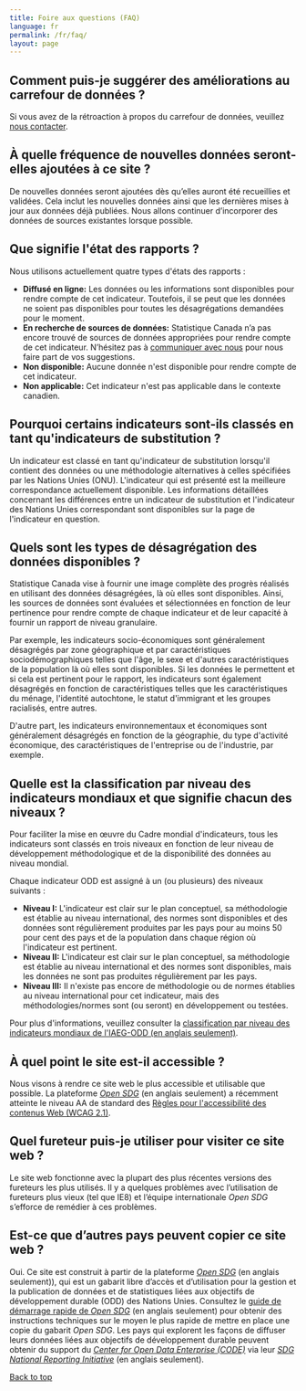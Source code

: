 ```yaml
---
title: Foire aux questions (FAQ)
language: fr
permalink: /fr/faq/
layout: page
---
```


## Comment puis-je suggérer des améliorations au carrefour de données ?

Si vous avez de la rétroaction à propos du carrefour de données, veuillez <a href="mailto:statcan.sdg-odd.statcan@statcan.gc.ca">nous contacter</a>.


## À quelle fréquence de nouvelles données seront-elles ajoutées à ce site ?

De nouvelles données seront ajoutées dès qu’elles auront été recueillies et validées. Cela inclut les nouvelles données ainsi que les dernières mises à jour aux données déjà publiées. Nous allons continuer d’incorporer des données de sources existantes lorsque possible.


## Que signifie l'état des rapports ?

Nous utilisons actuellement quatre types d'états des rapports : 

* **Diffusé en ligne:** Les données ou les informations sont disponibles pour rendre compte de cet indicateur. Toutefois, il se peut que les données ne soient pas disponibles pour toutes les désagrégations demandées pour le moment.
* **En recherche de sources de données:** Statistique Canada n’a pas encore trouvé de sources de données appropriées pour rendre compte de cet indicateur. N’hésitez pas à [communiquer avec nous](mailto:statcan.sdg-odd.statcan@statcan.gc.ca) pour nous faire part de vos suggestions.
* **Non disponible:** Aucune donnée n'est disponible pour rendre compte de cet indicateur.
* **Non applicable:** Cet indicateur n'est pas applicable dans le contexte canadien.


## Pourquoi certains indicateurs sont-ils classés en tant qu'indicateurs de substitution ?

Un indicateur est classé en tant qu'indicateur de substitution lorsqu'il contient des données ou une méthodologie alternatives à celles spécifiées par les Nations Unies (ONU). L'indicateur qui est présenté est la meilleure correspondance actuellement disponible. Les informations détaillées concernant les différences entre un indicateur de substitution et l'indicateur des Nations Unies correspondant sont disponibles sur la page de l'indicateur en question.


## Quels sont les types de désagrégation des données disponibles ?

Statistique Canada vise à fournir une image complète des progrès réalisés en utilisant des données désagrégées, là où elles sont disponibles. Ainsi, les sources de données sont évaluées et sélectionnées en fonction de leur pertinence pour rendre compte de chaque indicateur et de leur capacité à fournir un rapport de niveau granulaire.

Par exemple, les indicateurs socio-économiques sont généralement désagrégés par zone géographique et par caractéristiques sociodémographiques telles que l'âge, le sexe et d'autres caractéristiques de la population là où elles sont disponibles. Si les données le permettent et si cela est pertinent pour le rapport, les indicateurs sont également désagrégés en fonction de caractéristiques telles que les caractéristiques du ménage, l'identité autochtone, le statut d'immigrant et les groupes racialisés, entre autres.

D'autre part, les indicateurs environnementaux et économiques sont généralement désagrégés en fonction de la géographie, du type d'activité économique, des caractéristiques de l'entreprise ou de l'industrie, par exemple.


## Quelle est la classification par niveau des indicateurs mondiaux et que signifie chacun des niveaux ?

Pour faciliter la mise en œuvre du Cadre mondial d'indicateurs, tous les indicateurs sont classés en trois niveaux en fonction de leur niveau de développement méthodologique et de la disponibilité des données au niveau mondial.

Chaque indicateur ODD est assigné à un (ou plusieurs) des niveaux suivants :

* **Niveau I:** L'indicateur est clair sur le plan conceptuel, sa méthodologie est établie au niveau international, des normes sont disponibles et des données sont régulièrement produites par les pays pour au moins 50 pour cent des pays et de la population dans chaque région où l'indicateur est pertinent.
* **Niveau II:** L'indicateur est clair sur le plan conceptuel, sa méthodologie est établie au niveau international et des normes sont disponibles, mais les données ne sont pas produites régulièrement par les pays.
* **Niveau III:** Il n'existe pas encore de méthodologie ou de normes établies au niveau international pour cet indicateur, mais des méthodologies/normes sont (ou seront) en développement ou testées.

Pour plus d'informations, veuillez consulter la [classification par niveau des indicateurs mondiaux de l'IAEG-ODD (en anglais seulement)](https://unstats.un.org/sdgs/iaeg-sdgs/tier-classification/).

## À quel point le site est-il accessible ?

Nous visons à rendre ce site web le plus accessible et utilisable que possible. La plateforme <a href="https://open-sdg.org/"><em>Open SDG</em></a> (en anglais seulement) a récemment atteinte le niveau AA de standard des [Règles pour l'accessibilité des contenus Web (WCAG 2.1)](https://www.w3.org/WAI/standards-guidelines/wcag/fr).


## Quel fureteur puis-je utiliser pour visiter ce site web ?

Le site web fonctionne avec la plupart des plus récentes versions des fureteurs les plus utilisés. Il y a quelques problèmes avec l’utilisation de fureteurs plus vieux (tel que IE8) et l’équipe internationale <em>Open SDG</em> s’efforce de remédier à ces problèmes.


## Est-ce que d’autres pays peuvent copier ce site web ?

Oui. Ce site est construit à partir de la plateforme <a href="https://open-sdg.org/"><em>Open SDG</em></a> (en anglais seulement)), qui est un gabarit libre d’accès et d’utilisation pour la gestion et la publication de données et de statistiques liées aux objectifs de développement durable (ODD) des Nations Unies. Consultez le <a href="https://open-sdg.readthedocs.io/en/latest/quick-start/">guide de démarrage rapide de <em>Open SDG</em></a> (en anglais seulement) pour obtenir des instructions techniques sur le moyen le plus rapide de mettre en place une copie du gabarit <em>Open SDG</em>. Les pays qui explorent les façons de diffuser leurs données liées aux objectifs de développement durable peuvent obtenir du support du <em>[Center for Open Data Enterprise (CODE)](http://www.opendataenterprise.org/)</em> via leur <em>[SDG National Reporting Initiative](https://www.sdgreporting.org/)</em> (en anglais seulement).

[Back to top](#top)
